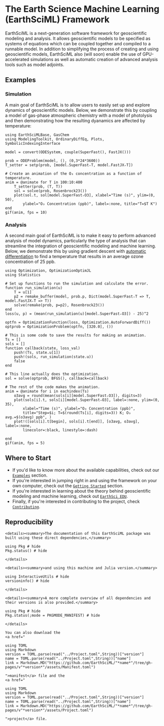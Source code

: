 # The Earth Science Machine Learning (EarthSciML) Framework

EarthSciML is a next-generation software framework for geoscientific modeling and analysis.
It allows geoscientific models to be specified as systems of equations which can be coupled together and compiled to a runnable model.
In addition to simplifying the process of creating and using geoscientific models, EarthSciML also (will soon) enable the use of GPU-accelerated simulations as well as automatic creation of advanced analysis tools such as model adjoints.

## Examples

### Simulation

A main goal of EarthSciML is to allow users to easily set up and explore dynamics of geoscientific models.
Below, we demonstrate this by coupling a model of gas-phase atmospheric chemistry with a model of photolysis and then demonstrating how the resulting dyanamics are affected by temperature:

```@example index
using EarthSciMLBase, GasChem
using ModelingToolkit, OrdinaryDiffEq, Plots, SymbolicIndexingInterface

model = convert(ODESystem, couple(SuperFast(), FastJX()))

prob = ODEProblem(model, (), (0,3*24*3600))
T_setter = setp(prob, [model.SuperFast₊T, model.FastJX₊T])

# Create an animation of the O₃ concentration as a function of temperature.
anim = @animate for T in 100:10:400
    T_setter(prob, (T, T))
    sol = solve(prob, Rosenbrock23())
    plot(sol.t, sol[model.SuperFast₊O3], xlabel="Time (s)", ylim=(0, 50),
        ylabel="O₃ Concentration (ppb)", label=:none, title="T=$T K")
end
gif(anim, fps = 10)
```

### Analysis

A second main goal of EarthSciML is to make it easy to perform advanced analysis of model dynamics, particularly the type of analysis that can streamline the integration of geoscientific modeling and machine learning. Below, we demonstrate this by using gradient descent with [automatic differentiation](https://juliadiff.org/) to find a temperature that results in an average ozone concentration of 25 ppb.

```@example index
using Optimization, OptimizationOptimJL
using Statistics

# Set up functions to run the simulation and calculate the error.
function run_simulation(u)
    T = u[1]
    p2 = remake_buffer(model, prob.p, Dict(model.SuperFast₊T => T, model.FastJX₊T => T))
    solve(remake(prob, p=p2), Rosenbrock23())
end
loss(u, p) = (mean(run_simulation(u)[model.SuperFast₊O3]) - 25)^2

optfn = OptimizationFunction(loss, Optimization.AutoForwardDiff())
optprob = OptimizationProblem(optfn, [320.0], ())

# This is some code to save the results for making an animation.
Ts = []
sols = []
function callback(state, loss_val) 
    push!(Ts, state.u[1])
    push!(sols, run_simulation(state.u))
    false
end

# This line actually does the optimization.
sol = solve(optprob, BFGS(), callback=callback)

# The rest of the code makes the animation.
anim = @animate for i in eachindex(Ts)
    o3avg = round(mean(sols[i][model.SuperFast₊O3]), digits=3)
    plot(sols[i].t, sols[i][model.SuperFast₊O3], label=:none, ylim=(0, 35),
        xlabel="Time (s)", ylabel="O₃ Concentration (ppb)",
        title="Step=$i; T=$(round(Ts[i], digits=3)) K; O₃ avg.=$(o3avg) ppb", )
    plot!([sols[i].t[begin], sols[i].t[end]], [o3avg, o3avg], label=:none,
        linecolor=:black, linestyle=:dash)

end
gif(anim, fps = 5)
```


## Where to Start

* If you'd like to know more about the available capabilities, check out our [`Examples`](@ref) section.
* If you're interested in jumping right in and using the framework on your own computer, check out the [`Getting Started`](@ref) section.
* If you're interested in learning about the theory behind geoscientific modeling and machine learning, check out [`EarthSci EDU`](@ref).
* Finally, if you're interested in contributing to the project, check [`Contributing`](@ref).


## Reproducibility
```@raw html
<details><summary>The documentation of this EarthSciML package was built using these direct dependencies,</summary>
```
```@example
using Pkg # hide
Pkg.status() # hide
```
```@raw html
</details>
```
```@raw html
<details><summary>and using this machine and Julia version.</summary>
```
```@example
using InteractiveUtils # hide
versioninfo() # hide
```
```@raw html
</details>
```
```@raw html
<details><summary>A more complete overview of all dependencies and their versions is also provided.</summary>
```
```@example
using Pkg # hide
Pkg.status(;mode = PKGMODE_MANIFEST) # hide
```
```@raw html
</details>
```
```@raw html
You can also download the 
<a href="
```
```@eval
using TOML
using Markdown
version = TOML.parse(read("../Project.toml",String))["version"]
name = TOML.parse(read("../Project.toml",String))["name"]
link = Markdown.MD("https://github.com/EarthSciML/"*name*"/tree/gh-pages/v"*version*"/assets/Manifest.toml")
```
```@raw html
">manifest</a> file and the
<a href="
```
```@eval
using TOML
using Markdown
version = TOML.parse(read("../Project.toml",String))["version"]
name = TOML.parse(read("../Project.toml",String))["name"]
link = Markdown.MD("https://github.com/EarthSciML/"*name*"/tree/gh-pages/v"*version*"/assets/Project.toml")
```
```@raw html
">project</a> file.
```
